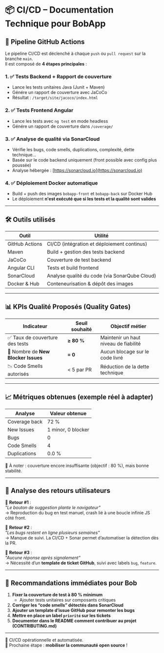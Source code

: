 # 📦 CI/CD – Documentation Technique pour BobApp

## 🔁 Pipeline GitHub Actions

Le pipeline CI/CD est déclenché à chaque `push` ou `pull request` sur la branche `main`.  
Il est composé de **4 étapes principales** :

### 1. ✅ Tests Backend + Rapport de couverture
- Lance les tests unitaires Java (Junit + Maven)
- Génére un rapport de couverture avec JaCoCo
- Résultat : `/target/site/jacoco/index.html`

### 2. ✅ Tests Frontend Angular
- Lance les tests avec `ng test` en mode headless
- Génére un rapport de couverture dans `/coverage/`

### 3. ✅ Analyse de qualité via SonarCloud
- Vérifie les bugs, code smells, duplications, complexité, dette technique…
- Basée sur le code backend uniquement (front possible avec config plus poussée)
- Analyse hébergée : [https://sonarcloud.io](https://sonarcloud.io)

### 4. ✅ Déploiement Docker automatique
- Build + push des images `bobapp-front` et `bobapp-back` sur Docker Hub
- Le déploiement **n'est exécuté que si les tests et la qualité sont valides**

---

## 🛠️ Outils utilisés

| Outil         | Utilité                                       |
|---------------|-----------------------------------------------|
| GitHub Actions| CI/CD (intégration et déploiement continus)   |
| Maven         | Build + gestion des tests backend             |
| JaCoCo        | Couverture de test backend                    |
| Angular CLI   | Tests et build frontend                       |
| SonarCloud    | Analyse qualité du code (via SonarQube Cloud) |
| Docker & Hub  | Conteneurisation & dépôt des images           |

---

## 📊 KPIs Qualité Proposés (Quality Gates)

| Indicateur                        | Seuil souhaité     | Objectif métier                        |
|----------------------------------|---------------------|----------------------------------------|
| ✅ Taux de couverture des tests   | **≥ 80 %**          | Maintenir un haut niveau de fiabilité  |
| 🚫 Nombre de **New Blocker Issues** | **= 0**              | Aucun blocage sur le code livré        |
| 📉 Code Smells autorisés         | < 5 par PR         | Réduction de la dette technique        |

---

## 📈 Métriques obtenues (exemple réel à adapter)

| Analyse        | Valeur obtenue          |
|----------------|-------------------------|
| Coverage back  | 72 %                    |
| New Issues     | 1 minor, 0 blocker      |
| Bugs           | 0                       |
| Code Smells    | 4                       |
| Duplications   | 0.0 %                   |

📌 À noter : couverture encore insuffisante (objectif : 80 %), mais bonne stabilité.

---

## 📢 Analyse des retours utilisateurs

🎤 **Retour #1** :  
_"Le bouton de suggestion plante le navigateur"_  
→ Reproduction du bug en test manuel, crash lié à une boucle infinie JS côté front.

🎤 **Retour #2** :  
_"Les bugs restent en ligne plusieurs semaines"_  
→ Manque de suivi. La CI/CD + Sonar permet d’automatiser la détection dès la PR.

🎤 **Retour #3** :  
_"Aucune réponse après signalement"_  
→ Nécessité d’un **template de ticket GitHub**, suivi avec labels `bug`, `feature`.

---

## 🔧 Recommandations immédiates pour Bob

1. **Fixer la couverture de test à 80 % minimum**
    - Ajouter tests unitaires sur composants critiques
2. **Corriger les “code smells” détectés dans SonarCloud**
3. **Ajouter un template d’issue GitHub pour remonter les bugs**
4. **Mettre en place un label `priorité` sur les tickets**
5. **Documenter dans le README comment contribuer au projet (CONTRIBUTING.md)**

---

📎 CI/CD opérationnelle et automatisée.  
📢 Prochaine étape : **mobiliser la communauté open source** !
